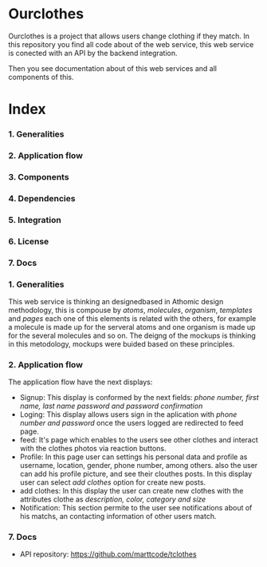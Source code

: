 # Ourclothes

Ourclothes is a project that allows users change clothing if they match. In this repository you find all code about of the web service, this web service is conected with an API by the backend integration.

Then you see documentation about of this web services and all components of this.

# Index
### 1. Generalities
### 2. Application flow
### 3. Components
### 4. Dependencies
### 5. Integration
### 6. License
### 7. Docs 

### 1. Generalities
This web service is thinking an designedbased in Athomic design methodology, this is compouse by *atoms*, *molecules*, *organism*, *templates* and *pages* each one of this elements is related with the others, for example a molecule is made up for the serveral atoms and one organism is made up for the several molecules and so on. The deigng of the mockups is thinking in this metodology, mockups were buided based on these principles.

### 2. Application flow
The application flow have the next displays:
- Signup: This display is conformed by the next fields: *phone number, first name, last name password and password confirmation*
- Loging: This display allows users sign in the aplication with *phone number and password* once the users logged are redirected to feed page.
- feed: It's page which enables to the users see other clothes and interact with the clothes photos via reaction buttons.
- Profile: In this page user can settings his personal data and profile as username, location, gender, phone number, among others. also the user can add his profile picture, and see their clouthes posts. In this display user can select *add clothes* option for create new posts.
- add clothes: In this display the user can create new clothes with the attributes clothe as *description, color, category and size* 
- Notification: This section permite to the user see notifications about of his matchs, an contacting information of other users match.

### 7. Docs
- API repository: https://github.com/marttcode/tclothes